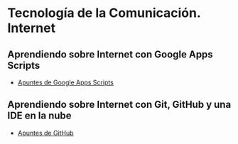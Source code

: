 # Tecnología de la Comunicación. Internet

## Aprendiendo sobre Internet con Google Apps Scripts

*  [Apuntes de Google Apps Scripts](google-apps/)

## Aprendiendo sobre Internet con Git, GitHub y una IDE en la nube 

* [Apuntes de GitHub](github/)